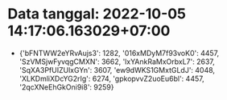 # Data tanggal: 2022-10-05 14:17:06.163029+07:00

* {'bFNTWW2eYRvAujs3': 1282, '016xMDyM7f93voK0': 4457, 'SzVMSjwFyvqgCMXN': 3662, 'lxYAnkRaMxOrbxL7': 2637, 'SqXA3PfUIZUlxGYn': 3607, 'ew9dWKS1GMxtGLdJ': 4048, 'XLKDmliXDcYG2rIg': 6274, 'gpkopvvZ2uoEu6bl': 4457, '2qcXNeEhGkOni9i8': 9259}
